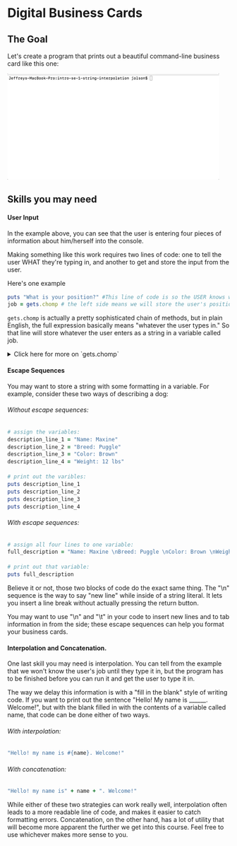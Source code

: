 # Digital Business Cards

## The Goal

Let's create a program that prints out a beautiful command-line business card like this one:

![Example of User Input Cards](Interpolate.gif)

## Skills you may need

#### User Input

In the example above, you can see that the user is entering four pieces of information about him/herself into the console.

Making something like this work requires two lines of code: one to tell the user WHAT they're typing in, and another to get and store the input from the user.

Here's one example

```ruby
puts "What is your position?" #This line of code is so the USER knows what to enter.
job = gets.chomp # the left side means we will store the user's position in a variable called job.
```

`gets.chomp` is actually a pretty sophisticated chain of methods, but in plain English, the full expression basically means "whatever the user types in." So that line will store whatever the user enters as a string in a variable called job.

<details>
  <summary>Click here for more on `gets.chomp`</summary>

  `gets.chomp` is two methods chained together.

  The first method, `gets`, stands for "get string". The user will be typing, typing usually takes the form of words, so even if the user types a number like 17, Ruby will interpret that information as a string: "17".

  The second method, `chomp`, is a variation of another method called `chop`. That method, `chop`, simply chops off the last character, so "carrot".chop would return the string "carro" without that last letter, t.

  `chomp` is conditional version of `chop` - it only chops off the last character if it is a separator (a new line or something similar). Since the last thing the user hits is the "return" key in order to submit their information, the last character will always be a new line unless we chomp it off.

  Ruby actually has a lot of ways of handling extra separators built right in the puts method, so in many situations, `gets` would actually work exactly as well as `gets.chomp`, but most example code you will see will use the second method, as these two methods chained together are more reliable than using `gets` all by itself.

</details>

#### Escape Sequences

You may want to store a string with some formatting in a variable. For example, consider these two ways of describing a dog:

###### Without escape sequences:
```ruby
# assign the variables:
description_line_1 = "Name: Maxine"
description_line_2 = "Breed: Puggle"
description_line_3 = "Color: Brown"
description_line_4 = "Weight: 12 lbs"

# print out the varibles:
puts description_line_1
puts description_line_2
puts description_line_3
puts description_line_4
```

###### With escape sequences:
```ruby
# assign all four lines to one variable:
full_description = "Name: Maxine \nBreed: Puggle \nColor: Brown \nWeight: 12 lbs"

# print out that variable:
puts full_description
```

Believe it or not, those two blocks of code do the exact same thing. The "\n" sequence is the way to say "new line" while inside of a string literal. It lets you insert a line break without actually pressing the return button.

You may want to use "\n" and "\t" in your code to insert new lines and to tab information in from the side; these escape sequences can help you format your business cards.

#### Interpolation and Concatenation.

One last skill you may need is interpolation. You can tell from the example that we won't know the user's job until they type it in, but the program has to be finished before you can run it and get the user to type it in.

The way we delay this information is with a "fill in the blank" style of writing code. If you want to print out the sentence "Hello! My name is ______. Welcome!", but with the blank filled in with the contents of a variable called name, that code can be done either of two ways.

###### With interpolation:

```ruby
"Hello! my name is #{name}. Welcome!"
```

###### With concatenation:

```ruby
"Hello! my name is" + name + ". Welcome!"
```

While either of these two strategies can work really well, interpolation often leads to a more readable line of code, and makes it easier to catch formatting errors. Concatenation, on the other hand, has a lot of utility that will become more apparent the further we get into this course. Feel free to use whichever makes more sense to you.
